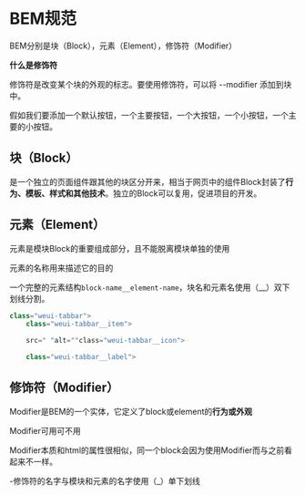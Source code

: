 # BEM规范

BEM分别是块（Block），元素（Element），修饰符（Modifier）

**什么是修饰符**

修饰符是改变某个块的外观的标志。要使用修饰符，可以将 --modifier 添加到块中。

假如我们要添加一个默认按钮，一个主要按钮，一个大按钮，一个小按钮，一个主要的小按钮。

## 块（Block）

是一个独立的页面组件跟其他的块区分开来，相当于网页中的组件Block封装了**行为、模板、样式和其他技术**。独立的Block可以复用，促进项目的开发。

## 元素（Element）

元素是模块Block的重要组成部分，且不能脱离模块单独的使用

元素的名称用来描述它的目的

一个完整的元素结构`block-name__element-name`，块名和元素名使用（__）双下划线分割。

```js
class="weui-tabbar">
    class="weui-tabbar__item">

    src=" "alt=""class="weui-tabbar__icon">

    class="weui-tabbar__label">
```

## 修饰符（Modifier）

Modifier是BEM的一个实体，它定义了block或element的**行为或外观**

Modifier可用可不用

Modifier本质和html的属性很相似，同一个block会因为使用Modifier而与之前看起来不一样。

-修饰符的名字与模块和元素的名字使用（_）单下划线